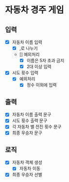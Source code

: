 # 자동차 경주 게임
## 입력
- [x] 자동차 이름 입력 
  - [x] ,로 나누기 
  - [] 예외처리 
    - [x] 이름은 5자 초과 금지
    - [x] 2대 이상 입력 
- [x] 시도 횟수 입력
  - [x] 예외처리
    - [x] 정수 이외에 입력 
## 출력 
-  [x] 자동차 이름 출력 문구 
-  [x] 시도 횟수 출력 문구
-  [x] 각 자동차 별 전진 횟수 문구 
-  [x] 최종 우승자 문구

## 로직 
-  [x] 자동차 객체 생성
  - [x] 자동차 이동 
- [x] 최종 우승자 선별